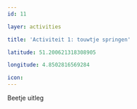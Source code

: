 ```yaml
---
id: 11

layer: activities

title: 'Activiteit 1: touwtje springen'

latitude: 51.200621318308905

longitude: 4.8502816569284

icon:
---
```


Beetje uitleg
